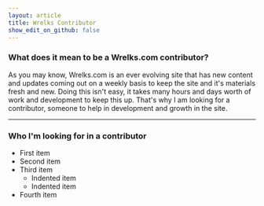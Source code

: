 ```yaml
---
layout: article
title: Wrelks Contributor 
show_edit_on_github: false
---
```


### What does it mean to be a Wrelks.com contributor?

As you may know, Wrelks.com is an ever evolving site that has new content and updates coming out on a weekly basis to keep the site and it's materials fresh and new. Doing this isn't easy, it takes many hours and days worth of work and development to keep this up. That's why I am looking for a contributor, someone to help in development and growth in the site. 

---

### Who I'm looking for in a contributor 

- First item
- Second item
- Third item
    - Indented item
    - Indented item
- Fourth item 

